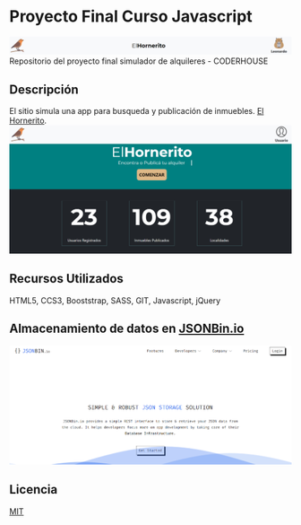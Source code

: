 
# Proyecto Final Curso Javascript
![elHornerito](https://raw.githubusercontent.com/leoschmal/JS-Coder/main/Images/encabezado.jpg)
Repositorio del proyecto final simulador de alquileres - CODERHOUSE
## Descripción

El sitio simula una app para busqueda y publicación de inmuebles. [El Hornerito](https://hornerito.com.ar).
![Header](https://raw.githubusercontent.com/leoschmal/JS-Coder/main/Images/hornero3.jpg)
## Recursos Utilizados
HTML5, CCS3, Booststrap, SASS, GIT, Javascript, jQuery
## Almacenamiento de datos en [JSONBin.io](https://jsonbin.io/)
![jsonbin.io](https://raw.githubusercontent.com/leoschmal/JS-Coder/main/Images/jbin.jpg)

## Licencia
[MIT](https://choosealicense.com/licenses/mit/)

